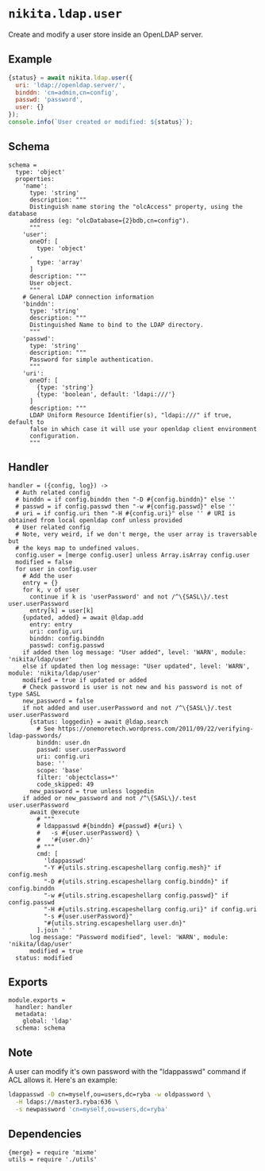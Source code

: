 
# `nikita.ldap.user`

Create and modify a user store inside an OpenLDAP server.   

## Example

```js
{status} = await nikita.ldap.user({
  uri: 'ldap://openldap.server/',
  binddn: 'cn=admin,cn=config',
  passwd: 'password',
  user: {}
});
console.info(`User created or modified: ${status}`);
```

## Schema

    schema =
      type: 'object'
      properties:
        'name':
          type: 'string'
          description: """
          Distinguish name storing the "olcAccess" property, using the database
          address (eg: "olcDatabase={2}bdb,cn=config").
          """
        'user':
          oneOf: [
            type: 'object'
          ,
            type: 'array'
          ]
          description: """
          User object.
          """
        # General LDAP connection information
        'binddn':
          type: 'string'
          description: """
          Distinguished Name to bind to the LDAP directory.
          """
        'passwd':
          type: 'string'
          description: """
          Password for simple authentication.
          """
        'uri':
          oneOf: [
            {type: 'string'}
            {type: 'boolean', default: 'ldapi:///'}
          ]
          description: """
          LDAP Uniform Resource Identifier(s), "ldapi:///" if true, default to
          false in which case it will use your openldap client environment
          configuration.
          """

## Handler

    handler = ({config, log}) ->
      # Auth related config
      # binddn = if config.binddn then "-D #{config.binddn}" else ''
      # passwd = if config.passwd then "-w #{config.passwd}" else ''
      # uri = if config.uri then "-H #{config.uri}" else '' # URI is obtained from local openldap conf unless provided
      # User related config
      # Note, very weird, if we don't merge, the user array is traversable but
      # the keys map to undefined values.
      config.user = [merge config.user] unless Array.isArray config.user
      modified = false
      for user in config.user
        # Add the user
        entry = {}
        for k, v of user
          continue if k is 'userPassword' and not /^\{SASL\}/.test user.userPassword
          entry[k] = user[k]
        {updated, added} = await @ldap.add
          entry: entry
          uri: config.uri
          binddn: config.binddn
          passwd: config.passwd
        if added then log message: "User added", level: 'WARN', module: 'nikita/ldap/user'
        else if updated then log message: "User updated", level: 'WARN', module: 'nikita/ldap/user'
        modified = true if updated or added
        # Check password is user is not new and his password is not of type SASL
        new_password = false
        if not added and user.userPassword and not /^\{SASL\}/.test user.userPassword
          {status: loggedin} = await @ldap.search
            # See https://onemoretech.wordpress.com/2011/09/22/verifying-ldap-passwords/
            binddn: user.dn
            passwd: user.userPassword
            uri: config.uri
            base: ''
            scope: 'base'
            filter: 'objectclass=*'
            code_skipped: 49
          new_password = true unless loggedin
        if added or new_password and not /^\{SASL\}/.test user.userPassword
          await @execute
            # """
            # ldappasswd #{binddn} #{passwd} #{uri} \
            #   -s #{user.userPassword} \
            #   '#{user.dn}'
            # """
            cmd: [
              'ldappasswd'
              "-Y #{utils.string.escapeshellarg config.mesh}" if config.mesh
              "-D #{utils.string.escapeshellarg config.binddn}" if config.binddn
              "-w #{utils.string.escapeshellarg config.passwd}" if config.passwd
              "-H #{utils.string.escapeshellarg config.uri}" if config.uri
              "-s #{user.userPassword}"
              "#{utils.string.escapeshellarg user.dn}"
            ].join ' '
          log message: "Password modified", level: 'WARN', module: 'nikita/ldap/user'
          modified = true
      status: modified

## Exports

    module.exports =
      handler: handler
      metadata:
        global: 'ldap'
      schema: schema

## Note

A user can modify it's own password with the "ldappasswd" command if ACL allows
it. Here's an example:

```bash
ldappasswd -D cn=myself,ou=users,dc=ryba -w oldpassword \
  -H ldaps://master3.ryba:636 \
  -s newpassword 'cn=myself,ou=users,dc=ryba'
```

## Dependencies

    {merge} = require 'mixme'
    utils = require './utils'

[index]: http://www.zytrax.com/books/ldap/apa/indeces.html
